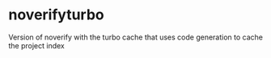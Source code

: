 # noverifyturbo
Version of noverify with the turbo cache that uses code generation to cache the project index
